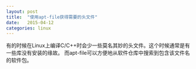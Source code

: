 ```yaml
---
layout: post
title:  "使用apt-file获得需要的头文件"
date:   2015-04-12
categories: linux
---
```

有的时候在Linux上编译C/C++时会少一些莫名其妙的头文件。这个时候通常是有一些库没有安装的缘故。
而apt-file可以方便地从软件仓库中搜索到包含该文件名的软件包。
